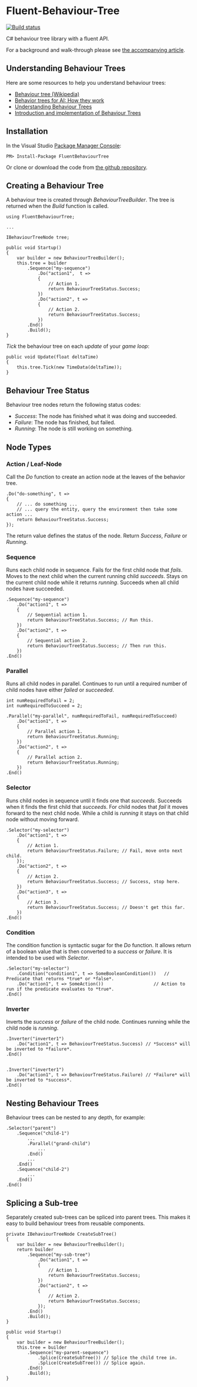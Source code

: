# Fluent-Behaviour-Tree 
[![Build status](https://ci.appveyor.com/api/projects/status/owvs1u08jbmjiqx7?svg=true)](https://ci.appveyor.com/project/t0chas/fluent-behaviour-tree)

C# behaviour tree library with a fluent API.

For a background and walk-through please see [the accompanying article](http://www.what-could-possibly-go-wrong.com/fluent-behavior-trees-for-ai-and-game-logic/). 

## Understanding Behaviour Trees

Here are some resources to help you understand behaviour trees:

- [Behaviour tree (Wikipedia)](https://en.wikipedia.org/wiki/Behavior_tree_(artificial_intelligence,_robotics_and_control))
- [Behavior trees for AI: How they work](http://www.gamasutra.com/blogs/ChrisSimpson/20140717/221339/Behavior_trees_for_AI_How_they_work.php)
- [Understanding Behaviour Trees](http://aigamedev.com/open/article/bt-overview/)
- [Introduction and implementation of Behaviour Trees](http://guineashots.com/2014/07/25/an-introduction-to-behavior-trees-part-1/)

## Installation

In the Visual Studio [Package Manager Console](http://docs.nuget.org/consume/package-manager-console):

	PM> Install-Package FluentBehaviourTree

Or clone or download the code from [the github repository](https://github.com/codecapers/fluent-behaviour-tree).

## Creating a Behaviour Tree

A behaviour tree is created through *BehaviourTreeBuilder*. The tree is returned when the *Build* function is called.

	using FluentBehaviourTree;

	...

	IBehaviourTreeNode tree;

	public void Startup()
	{
		var builder = new BehaviourTreeBuilder();
		this.tree = builder
			.Sequence("my-sequence")
				.Do("action1",  t => 
				{
					// Action 1.
					return BehaviourTreeStatus.Success;
				})
				.Do("action2", t => 
				{
					// Action 2.
					return BehaviourTreeStatus.Success;
				})
			.End()
			.Build();
	}

*Tick* the behaviour tree on each *update* of your *game loop*:

	public void Update(float deltaTime)
	{
		this.tree.Tick(new TimeData(deltaTime));
	}

## Behaviour Tree Status

Behaviour tree nodes return the following status codes:

* *Success*: The node has finished what it was doing and succeeded.
* *Failure*: The node has finished, but failed.
* *Running*: The node is still working on something. 

## Node Types

### Action / Leaf-Node

Call the *Do* function to create an action node at the leaves of the behavior tree. 

	.Do("do-something", t => 
	{
		// ... do something ...
		// ... query the entity, query the environment then take some action ...
		return BehaviourTreeStatus.Success;
	}); 

The return value defines the status of the node. Return *Success*, *Failure* or *Running*.

### Sequence

Runs each child node in sequence. Fails for the first child node that *fails*. Moves to the next child when the current running child *succeeds*. Stays on the current child node while it returns *running*. Succeeds when all child nodes have succeeded.

	.Sequence("my-sequence")
		.Do("action1", t => 
		{
			// Sequential action 1.
			return BehaviourTreeStatus.Success; // Run this.
		}) 
		.Do("action2", t => 
		{
			// Sequential action 2.
			return BehaviourTreeStatus.Success; // Then run this.
		})
	.End()

### Parallel

Runs all child nodes in parallel. Continues to run until a required number of child nodes have either *failed* or *succeeded*.

	int numRequiredToFail = 2;
	int numRequiredToSucceed = 2;

	.Parallel("my-parallel", numRequiredToFail, numRequiredToSucceed)
		.Do("action1", t => 
		{
			// Parallel action 1.
			return BehaviourTreeStatus.Running;
		})
		.Do("action2", t => 
		{
			// Parallel action 2.
			return BehaviourTreeStatus.Running;
		})		
	.End()

### Selector

Runs child nodes in sequence until it finds one that *succeeds*. Succeeds when it finds the first child that *succeeds*. For child nodes that *fail* it moves forward to the next child node. While a child is *running* it stays on that child node without moving forward. 

	.Selector("my-selector")
		.Do("action1", t => 
		{
			// Action 1.
			return BehaviourTreeStatus.Failure; // Fail, move onto next child.
		}); 
		.Do("action2", t => 
		{
			// Action 2.
			return BehaviourTreeStatus.Success; // Success, stop here.
		})		
		.Do("action3", t => 
		{
			// Action 3.
			return BehaviourTreeStatus.Success; // Doesn't get this far. 
		})		
	.End()


### Condition

The condition function is syntactic sugar for the *Do* function. It allows return of a boolean value that is then converted to a *success* or *failure*. It is intended to be used with *Selector*.

	.Selector("my-selector")
		.Condition("condition1", t => SomeBooleanCondition())	// Predicate that returns *true* or *false*. 
		.Do("action1", t => SomeAction())					// Action to run if the predicate evaluates to *true*. 
	.End()


### Inverter

Inverts the *success* or *failure* of the child node. Continues running while the child node is *running*.

	.Inverter("inverter1")
		.Do("action1", t => BehaviourTreeStatus.Success) // *Success* will be inverted to *failure*.
	.End() 


	.Inverter("inverter1")
		.Do("action1", t => BehaviourTreeStatus.Failure) // *Failure* will be inverted to *success*.
	.End() 

## Nesting Behaviour Trees

Behaviour trees can be nested to any depth, for example:

	.Selector("parent")
		.Sequence("child-1")
			...
			.Parallel("grand-child")
				...
			.End()
			...
		.End()
		.Sequence("child-2")
			...
		.End()
	.End()

## Splicing a Sub-tree

Separately created sub-trees can be spliced into parent trees. This makes it easy to build behaviour trees from reusable components.

	private IBehaviourTreeNode CreateSubTree()
	{
		var builder = new BehaviourTreeBuilder();
		return builder
			.Sequence("my-sub-tree")
				.Do("action1", t => 
				{
					// Action 1.
					return BehaviourTreeStatus.Success;
				})
				.Do("action2", t => 
				{
					// Action 2.
					return BehaviourTreeStatus.Success;
				}); 
			.End()
			.Build();
	}

	public void Startup()
	{
		var builder = new BehaviourTreeBuilder();
		this.tree = builder
			.Sequence("my-parent-sequence")
				.Splice(CreateSubTree()) // Splice the child tree in.
				.Splice(CreateSubTree()) // Splice again.
			.End()
			.Build();
	}
